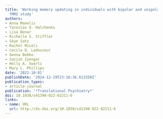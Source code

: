 ```yaml
---
title: 'Working memory updating in individuals with bipolar and unipolar depression:
  fMRI study'
authors:
- Anna Manelis
- Yaroslav O. Halchenko
- Lisa Bonar
- Richelle S. Stiffler
- Skye Satz
- Rachel Miceli
- Cecile D. Ladouceur
- Genna Bebko
- Satish Iyengar
- Holly A. Swartz
- Mary L. Phillips
date: '2022-10-01'
publishDate: '2024-12-19T23:16:36.611558Z'
publication_types:
- article-journal
publication: '*Translational Psychiatry*'
doi: 10.1038/s41398-022-02211-6
links:
- name: URL
  url: http://dx.doi.org/10.1038/s41398-022-02211-6
---
```

